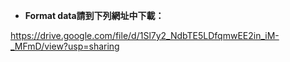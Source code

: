 * **Format data請到下列網址中下載：**

https://drive.google.com/file/d/1Sl7y2_NdbTE5LDfqmwEE2in_iM-_MFmD/view?usp=sharing

